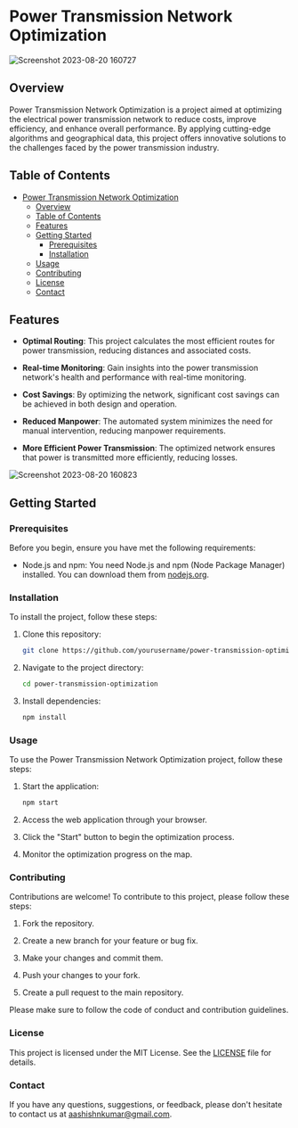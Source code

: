 # Power Transmission Network Optimization

![Screenshot 2023-08-20 160727](https://github.com/AashishNandakumar/Power-Transfer-Optimization/assets/98106129/3dc2ca4f-c9b0-49cd-8f4c-9bac62e47a2a)


## Overview

Power Transmission Network Optimization is a project aimed at optimizing the electrical power transmission network to reduce costs, improve efficiency, and enhance overall performance. By applying cutting-edge algorithms and geographical data, this project offers innovative solutions to the challenges faced by the power transmission industry.

## Table of Contents

- [Power Transmission Network Optimization](#power-transmission-network-optimization)
  - [Overview](#overview)
  - [Table of Contents](#table-of-contents)
  - [Features](#features)
  - [Getting Started](#getting-started)
    - [Prerequisites](#prerequisites)
    - [Installation](#installation)
  - [Usage](#usage)
  - [Contributing](#contributing)
  - [License](#license)
  - [Contact](#contact)

## Features

- **Optimal Routing**: This project calculates the most efficient routes for power transmission, reducing distances and associated costs.

- **Real-time Monitoring**: Gain insights into the power transmission network's health and performance with real-time monitoring.

- **Cost Savings**: By optimizing the network, significant cost savings can be achieved in both design and operation.

- **Reduced Manpower**: The automated system minimizes the need for manual intervention, reducing manpower requirements.

- **More Efficient Power Transmission**: The optimized network ensures that power is transmitted more efficiently, reducing losses.

![Screenshot 2023-08-20 160823](https://github.com/AashishNandakumar/Power-Transfer-Optimization/assets/98106129/13039165-61d2-4c29-bde7-76431c4d5f48)


## Getting Started

### Prerequisites

Before you begin, ensure you have met the following requirements:

- Node.js and npm: You need Node.js and npm (Node Package Manager) installed. You can download them from [nodejs.org](https://nodejs.org/).

### Installation

To install the project, follow these steps:

1. Clone this repository:

   ```bash
   git clone https://github.com/yourusername/power-transmission-optimization.git

2. Navigate to the project directory:

     ```bash
   cd power-transmission-optimization

3. Install dependencies:

     ```bash
     npm install

### Usage
To use the Power Transmission Network Optimization project, follow these steps:

1. Start the application:

    ```bash
   npm start
    
2. Access the web application through your browser.

3. Click the "Start" button to begin the optimization process.

4. Monitor the optimization progress on the map.

### Contributing
Contributions are welcome! To contribute to this project, please follow these steps:

1. Fork the repository.

2. Create a new branch for your feature or bug fix.

3. Make your changes and commit them.

4. Push your changes to your fork.

5. Create a pull request to the main repository.

Please make sure to follow the code of conduct and contribution guidelines.

### License
This project is licensed under the MIT License. See the [LICENSE](https://github.com/AashishNandakumar/Power-Transfer-Optimization/blob/main/LICENSE) file for details.

### Contact
If you have any questions, suggestions, or feedback, please don't hesitate to contact us at [aashishnkumar@gmail.com]().
